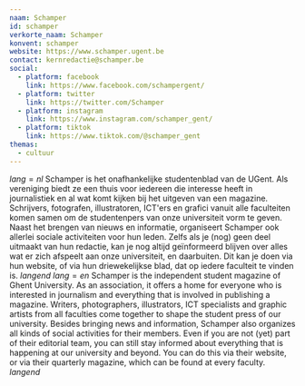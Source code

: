```yaml
---
naam: Schamper
id: schamper
verkorte_naam: Schamper
konvent: schamper
website: https://www.schamper.ugent.be
contact: kernredactie@schamper.be
social:
  - platform: facebook
    link: https://www.facebook.com/schampergent/
  - platform: twitter
    link: https://twitter.com/Schamper
  - platform: instagram
    link: https://www.instagram.com/schamper_gent/
  - platform: tiktok
    link: https://www.tiktok.com/@schamper_gent
themas:
  - cultuur
---
```


$lang=nl$
Schamper is het onafhankelijke studentenblad van de UGent. Als vereniging biedt ze een thuis voor iedereen die interesse heeft in journalistiek en al wat komt kijken bij het uitgeven van een magazine. Schrijvers, fotografen, illustratoren, ICT'ers en grafici vanuit alle faculteiten komen samen om de studentenpers van onze universiteit vorm te geven. Naast het brengen van nieuws en informatie, organiseert Schamper ook allerlei sociale activiteiten voor hun leden. Zelfs als je (nog) geen deel uitmaakt van hun redactie, kan je nog altijd geïnformeerd blijven over alles wat er zich afspeelt aan onze universiteit, en daarbuiten. Dit kan je doen via hun website, of via hun driewekelijkse blad, dat op iedere faculteit te vinden is. 
$langend$ 
$lang=en$
Schamper is the independent student magazine of Ghent University. As an association, it offers a home for everyone who is interested in journalism and everything that is involved in publishing a magazine. Writers, photographers, illustrators, ICT specialists and graphic artists from all faculties come together to shape the student press of our university. Besides bringing news and information, Schamper also organizes all kinds of social activities for their members. Even if you are not (yet) part of their editorial team, you can still stay informed about everything that is happening at our university and beyond. You can do this via their website, or via their quarterly magazine, which can be found at every faculty.
$langend$

